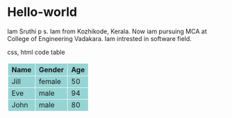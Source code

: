 # Hello-world
Iam Sruthi p s. Iam from Kozhikode, Kerala. Now iam pursuing MCA at College of Engineering Vadakara. Iam intrested in software field.


css, html code table

<html>
<head>
<style>
table, th, td {
  border: 1px solid white;
  border-collapse: collapse;
}
th, td {
  background-color: #96D4D4;
}
</style>
</head>
<body>
<table style="width:100%">
  <tr>
    <th>Name</th>
    <th>Gender</th> 
    <th>Age</th>
  </tr>
  <tr>
    <td>Jill</td>
    <td>female</td>
    <td>50</td>
  </tr>
  <tr>
    <td>Eve</td>
    <td>male</td>
    <td>94</td>
  </tr>
  <tr>
    <td>John</td>
    <td>male</td>
    <td>80</td>
  </tr>
</table>
</body>
</html>

